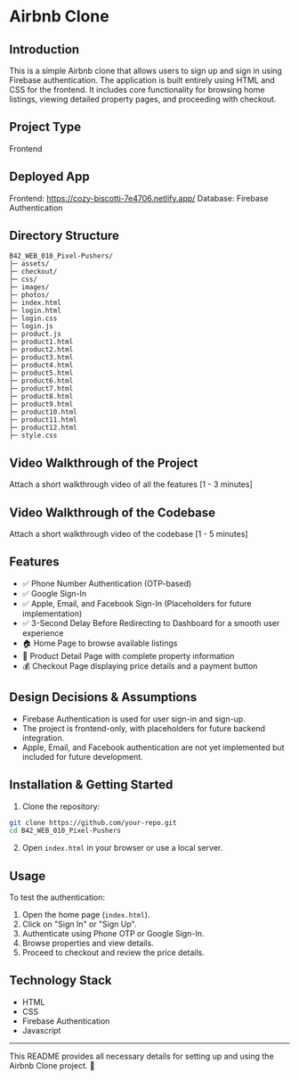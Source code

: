 # Airbnb Clone

## Introduction

This is a simple Airbnb clone that allows users to sign up and sign in using Firebase authentication. The application is built entirely using HTML and CSS for the frontend. It includes core functionality for browsing home listings, viewing detailed property pages, and proceeding with checkout.

## Project Type

Frontend

## Deployed App

Frontend: https://cozy-biscotti-7e4706.netlify.app/
Database: Firebase Authentication

## Directory Structure

```
B42_WEB_010_Pixel-Pushers/
├─ assets/
├─ checkout/
├─ css/
├─ images/
├─ photos/
├─ index.html
├─ login.html
├─ login.css
├─ login.js
├─ product.js
├─ product1.html
├─ product2.html
├─ product3.html
├─ product4.html
├─ product5.html
├─ product6.html
├─ product7.html
├─ product8.html
├─ product9.html
├─ product10.html
├─ product11.html
├─ product12.html
├─ style.css
```

## Video Walkthrough of the Project

Attach a short walkthrough video of all the features [1 - 3 minutes]

## Video Walkthrough of the Codebase

Attach a short walkthrough video of the codebase [1 - 5 minutes]

## Features

- ✅ Phone Number Authentication (OTP-based)
- ✅ Google Sign-In
- ✅ Apple, Email, and Facebook Sign-In (Placeholders for future implementation)
- ✅ 3-Second Delay Before Redirecting to Dashboard for a smooth user experience
- 🏠 Home Page to browse available listings
- 📄 Product Detail Page with complete property information
- 💰 Checkout Page displaying price details and a payment button

## Design Decisions & Assumptions

- Firebase Authentication is used for user sign-in and sign-up.
- The project is frontend-only, with placeholders for future backend integration.
- Apple, Email, and Facebook authentication are not yet implemented but included for future development.

## Installation & Getting Started

1. Clone the repository:

```bash
git clone https://github.com/your-repo.git
cd B42_WEB_010_Pixel-Pushers
```

2. Open `index.html` in your browser or use a local server.

## Usage

To test the authentication:

1. Open the home page (`index.html`).
2. Click on "Sign In" or "Sign Up".
3. Authenticate using Phone OTP or Google Sign-In.
4. Browse properties and view details.
5. Proceed to checkout and review the price details.

## Technology Stack

- HTML
- CSS
- Firebase Authentication
- Javascript

---

This README provides all necessary details for setting up and using the Airbnb Clone project. 🚀

